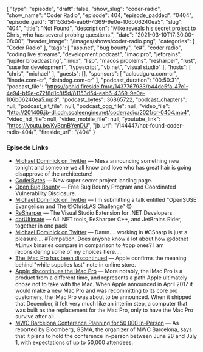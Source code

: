 {
  "type": "episode",
  "draft": false,
  "show_slug": "coder-radio",
  "show_name": "Coder Radio",
  "episode": 404,
  "episode_padded": "0404",
  "episode_guid": "81153d54-eab6-4369-9e0e-106b06240ea5",
  "slug": "404",
  "title": "Not Found",
  "description": "Mike reveals his secret project to Chris, who has several probing questions.",
  "date": "2021-03-10T17:30:00-08:00",
  "header_image": "/images/shows/coder-radio.png",
  "categories": [
    "Coder Radio"
  ],
  "tags": [
    "asp.net",
    "bug bounty",
    "c#",
    "coder radio",
    "coding live streams",
    "development podcast",
    "imac pro",
    "jetbrains",
    "jupiter broadcasting",
    "linux",
    "lisp",
    "macos problems",
    "resharper",
    "rust",
    "suse for development",
    "typescript",
    "vb.net",
    "visual studio"
  ],
  "hosts": [
    "chris",
    "michael"
  ],
  "guests": [],
  "sponsors": [
    "acloudguru.com-cr",
    "linode.com-cr",
    "datadog.com-cr"
  ],
  "podcast_duration": "00:50:31",
  "podcast_file": "https://aphid.fireside.fm/d/1437767933/b44de5fa-47c1-4e94-bf9e-c72f8d1c8f5d/81153d54-eab6-4369-9e0e-106b06240ea5.mp3",
  "podcast_bytes": 36865722,
  "podcast_chapters": null,
  "podcast_alt_file": null,
  "podcast_ogg_file": null,
  "video_file": "http://201406.jb-dl.cdn.scaleengine.net/coderradio/2021/cr-0404.mp4",
  "video_hd_file": null,
  "video_mobile_file": null,
  "youtube_link": "https://youtu.be/KvBqnBYenDU",
  "jb_url": "/144447/not-found-coder-radio-404/",
  "fireside_url": "/404"
}


### Episode Links

  * [Michael Dominick on Twitter](https://twitter.com/dominucco/status/1368921734708158465 "Michael Dominick on Twitter") — Mesa announcing something new tonight and someone we all know and love who has great hair is going disapprove of the architecture! 
  * [CoderBytes](https://coderbytes.herokuapp.com/ "CoderBytes") — New super secret project landing page.
  * [Open Bug Bounty](https://www.openbugbounty.org/ "Open Bug Bounty") — Free Bug Bounty Program and Coordinated Vulnerability Disclosure.
  * [Michael Dominick on Twitter](https://twitter.com/dominucco/status/1368920303242477588 "Michael Dominick on Twitter") — I’m submitting a talk entitled “OpenSUSE Evangelism and The @ChrisLAS Challenge” 😈
  * [ReSharper](https://www.jetbrains.com/resharper/ "ReSharper") — The Visual Studio Extension for .NET Developers
  * [dotUltimate](https://www.jetbrains.com/dotnet/ "dotUltimate") — All .NET tools, ReSharper C++, and JetBrains Rider, together in one pack 
  * [Michael Dominick on Twitter](https://twitter.com/dominucco/status/1368613894164516868 "Michael Dominick on Twitter") — Damn.... working in #CSharp is just a pleasure.... #Tempation. Does anyone know a lot about how @dotnet #Linux binaries compare in comparison to #cpp ones? I am reconsidering some of my choices here....
  * [The iMac Pro has been discontinued](https://arstechnica.com/gadgets/2021/03/the-imac-pro-has-been-discontinued/ "The iMac Pro has been discontinued") — Apple confirms the meaning behind "while supplies last" note in online store.
  * [Apple discontinues the iMac Pro](https://sixcolors.com/post/2021/03/goodbye-parallel-timeline-apple-discontinues-the-imac-pro/ "Apple discontinues the iMac Pro") — More notably, the iMac Pro is a product from a different time, and represents a path Apple ultimately chose not to take with the Mac. When Apple announced in April 2017 it would make a new Mac Pro and was recommitting to its core pro customers, the iMac Pro was about to be announced. When it shipped that December, it felt very much like an interim step, a computer that was built as the replacement for the Mac Pro, only to have the Mac Pro survive after all. 
  * [MWC Barcelona Conference Planning for 50,000 In-Person](https://www.macrumors.com/2021/03/08/mwc-barcelona-in-person/ "MWC Barcelona Conference Planning for 50,000 In-Person") — As reported by Bloomberg, GSMA, the organizer of MWC Barcelona, says that it plans to hold the conference in-person between June 28 and July 1, with expectations of up to 50,000 attendees.


